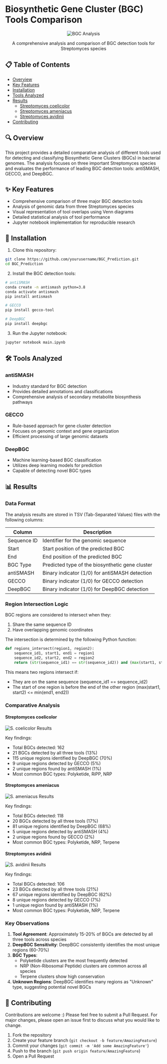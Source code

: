 # Biosynthetic Gene Cluster (BGC) Tools Comparison

<div align="center">

![BGC Analysis](figures/coelicolor_venn.png)

A comprehensive analysis and comparison of BGC detection tools for Streptomyces species

</div>

## 📋 Table of Contents
- [Overview](#-overview)
- [Key Features](#-key-features)
- [Installation](#-installation)
- [Tools Analyzed](#-tools-analyzed)
- [Results](#-results)
  - [Streptomyces coelicolor](#streptomyces-coelicolor)
  - [Streptomyces ameniacus](#streptomyces-ameniacus)
  - [Streptomyces avidinii](#streptomyces-avidinii)
- [Contributing](#-contributing)

## 🔍 Overview

This project provides a detailed comparative analysis of different tools used for detecting and classifying Biosynthetic Gene Clusters (BGCs) in bacterial genomes. The analysis focuses on three important Streptomyces species and evaluates the performance of leading BGC detection tools: antiSMASH, GECCO, and DeepBGC.

## ✨ Key Features

- Comprehensive comparison of three major BGC detection tools
- Analysis of genomic data from three Streptomyces species
- Visual representation of tool overlaps using Venn diagrams
- Detailed statistical analysis of tool performance
- Jupyter notebook implementation for reproducible research

## 🚀 Installation

1. Clone this repository:
```bash
git clone https://github.com/yourusername/BGC_Prediction.git
cd BGC_Prediction
```

2. Install the BGC detection tools:
```bash
# antiSMASH
conda create -n antismash python=3.8
conda activate antismash
pip install antismash

# GECCO
pip install gecco-tool

# DeepBGC
pip install deepbgc
```

3. Run the Jupyter notebook:
```bash
jupyter notebook main.ipynb
```

## 🛠️ Tools Analyzed

### antiSMASH
- Industry standard for BGC detection
- Provides detailed annotations and classifications
- Comprehensive analysis of secondary metabolite biosynthesis pathways

### GECCO
- Rule-based approach for gene cluster detection
- Focuses on genomic context and gene organization
- Efficient processing of large genomic datasets

### DeepBGC
- Machine learning-based BGC classification
- Utilizes deep learning models for prediction
- Capable of detecting novel BGC types

## 📊 Results

### Data Format
The analysis results are stored in TSV (Tab-Separated Values) files with the following columns:

| Column | Description |
|--------|-------------|
| Sequence ID | Identifier for the genomic sequence |
| Start | Start position of the predicted BGC |
| End | End position of the predicted BGC |
| BGC Type | Predicted type of the biosynthetic gene cluster |
| antiSMASH | Binary indicator (1/0) for antiSMASH detection |
| GECCO | Binary indicator (1/0) for GECCO detection |
| DeepBGC | Binary indicator (1/0) for DeepBGC detection |

### Region Intersection Logic
BGC regions are considered to intersect when they:
1. Share the same sequence ID
2. Have overlapping genomic coordinates

The intersection is determined by the following Python function:
```python
def regions_intersect(region1, region2):
    sequence_id1, start1, end1 = region1
    sequence_id2, start2, end2 = region2
    return (str(sequence_id1) == str(sequence_id2)) and (max(start1, start2) <= min(end1, end2))
```

This means two regions intersect if:
- They are on the same sequence (sequence_id1 == sequence_id2)
- The start of one region is before the end of the other region (max(start1, start2) <= min(end1, end2))

### Comparative Analysis

#### Streptomyces coelicolor
![S. coelicolor Results](figures/coelicolor_venn.png)

Key findings:
- Total BGCs detected: 162
- 21 BGCs detected by all three tools (13%)
- 115 unique regions identified by DeepBGC (70%)
- 9 unique regions detected by GECCO (5%)
- 2 unique regions found by antiSMASH (1%)
- Most common BGC types: Polyketide, RiPP, NRP

#### Streptomyces ameniacus
![S. ameniacus Results](figures/ameniacus_venn.png)

Key findings:
- Total BGCs detected: 118
- 20 BGCs detected by all three tools (17%)
- 81 unique regions identified by DeepBGC (68%)
- 5 unique regions detected by antiSMASH (4%)
- 2 unique regions found by GECCO (2%)
- Most common BGC types: Polyketide, NRP, Terpene

#### Streptomyces avidinii
![S. avidinii Results](figures/avidinii_venn.png)

Key findings:
- Total BGCs detected: 106
- 23 BGCs detected by all three tools (21%)
- 67 unique regions identified by DeepBGC (62%)
- 8 unique regions detected by GECCO (7%)
- 1 unique region found by antiSMASH (1%)
- Most common BGC types: Polyketide, NRP, Terpene

### Key Observations
1. **Tool Agreement**: Approximately 15-20% of BGCs are detected by all three tools across species
2. **DeepBGC Sensitivity**: DeepBGC consistently identifies the most unique regions (60-70%)
3. **BGC Types**: 
   - Polyketide clusters are the most frequently detected
   - NRP (Non-Ribosomal Peptide) clusters are common across all species
   - Terpene clusters show high conservation
4. **Unknown Regions**: DeepBGC identifies many regions as "Unknown" type, suggesting potential novel BGCs

## 🤝 Contributing

Contributions are welcome :) Please feel free to submit a Pull Request. For major changes, please open an issue first to discuss what you would like to change.

1. Fork the repository
2. Create your feature branch (`git checkout -b feature/AmazingFeature`)
3. Commit your changes (`git commit -m 'Add some AmazingFeature'`)
4. Push to the branch (`git push origin feature/AmazingFeature`)
5. Open a Pull Request



